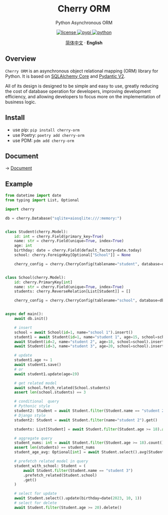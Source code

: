 <p align="center">
    <h1 align="center">Cherry ORM</h1>
    <p align="center">Python Asynchronous ORM</p>
</p>
<p align="center">
    <a href="./LICENSE">
        <img src="https://img.shields.io/github/license/CMHopeSunshine/cherry-orm.svg" alt="license">
    </a>
    <a href="https://pypi.python.org/pypi/cherry-orm">
        <img src="https://img.shields.io/pypi/v/cherry-orm.svg" alt="pypi">
    </a>
    <a href="https://www.python.org/">
        <img src="https://img.shields.io/badge/python-3.9+-blue.svg" alt="python">
    </a>
</p>

<p align="center">
    <a href="https://github.com/CMHopeSunshine/cherry-orm">简体中文</a>
    ·
    <strong>English</strong>
</p>

## Overview

`Cherry ORM` is an asynchronous object relational mapping (ORM) library for Python. It is based on [SQLAlchemy Core](https://www.sqlalchemy.org/) and [Pydantic V2](https://docs.pydantic.dev/latest/).

All of its design is designed to be simple and easy to use, greatly reducing the cost of database operation for developers, improving development efficiency, and allowing developers to focus more on the implementation of business logic.


## Install

- use pip: `pip install cherry-orm`
- use Poetry: `poetry add cherry-orm`
- use PDM: `pdm add cherry-orm`

## Document

-> [Document](https://cherry.cherishmoon.top/en/)

## Example

```python
from datetime import date
from typing import List, Optional

import cherry

db = cherry.Database("sqlite+aiosqlite:///:memory:")


class Student(cherry.Model):
    id: int = cherry.Field(primary_key=True)
    name: str = cherry.Field(unique=True, index=True)
    age: int
    birthday: date = cherry.Field(default_factory=date.today)
    school: cherry.ForeignKey[Optional["School"]] = None

    cherry_config = cherry.CherryConfig(tablename="student", database=db)


class School(cherry.Model):
    id: cherry.PrimaryKey[int]
    name: str = cherry.Field(unique=True, index=True)
    students: cherry.ReverseRelation[List[Student]] = []

    cherry_config = cherry.CherryConfig(tablename="school", database=db)


async def main():
    await db.init()

    # insert
    school = await School(id=1, name="school 1").insert()
    student1 = await Student(id=1, name="student 1", age=15, school=school).insert()
    await Student(id=2, name="student 2", age=18, school=school).insert()
    await Student(id=3, name="student 3", age=20, school=school).insert()

    # update
    student1.age += 1
    await student1.save()
    # or
    await student1.update(age=19)

    # get related model
    await school.fetch_related(School.students)
    assert len(school.students) == 3

    # conditional  query
    # Pythonic style
    student2: Student = await Student.filter(Student.name == "student 2").get()
    # Django style
    student2: Student = await Student.filter(name="student 2").get()

    students: List[Student] = await Student.filter(Student.age >= 18).all()

    # aggregate query
    student_nums: int = await Student.filter(Student.age >= 18).count()
    assert len(students) == student_nums
    student_age_avg: Optional[int] = await Student.select().avg(Student.age)

    # prefetch related model in query
    student_with_school: Student = (
        await Student.filter(Student.name == "student 3")
        .prefetch_related(Student.school)
        .get()
    )

    # select for update
    await Student.select().update(birthday=date(2023, 10, 1))
    # select for delete
    await Student.filter(Student.age >= 20).delete()
```
